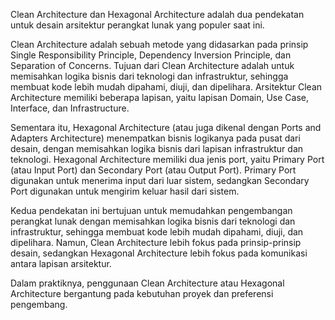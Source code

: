 Clean Architecture dan Hexagonal Architecture adalah dua pendekatan untuk desain arsitektur perangkat lunak yang populer saat ini.

Clean Architecture adalah sebuah metode yang didasarkan pada prinsip Single Responsibility Principle, Dependency Inversion Principle, dan Separation of Concerns. Tujuan dari Clean Architecture adalah untuk memisahkan logika bisnis dari teknologi dan infrastruktur, sehingga membuat kode lebih mudah dipahami, diuji, dan dipelihara. Arsitektur Clean Architecture memiliki beberapa lapisan, yaitu lapisan Domain, Use Case, Interface, dan Infrastructure.

Sementara itu, Hexagonal Architecture (atau juga dikenal dengan Ports and Adapters Architecture) menempatkan bisnis logikanya pada pusat dari desain, dengan memisahkan logika bisnis dari lapisan infrastruktur dan teknologi. Hexagonal Architecture memiliki dua jenis port, yaitu Primary Port (atau Input Port) dan Secondary Port (atau Output Port). Primary Port digunakan untuk menerima input dari luar sistem, sedangkan Secondary Port digunakan untuk mengirim keluar hasil dari sistem.

Kedua pendekatan ini bertujuan untuk memudahkan pengembangan perangkat lunak dengan memisahkan logika bisnis dari teknologi dan infrastruktur, sehingga membuat kode lebih mudah dipahami, diuji, dan dipelihara. Namun, Clean Architecture lebih fokus pada prinsip-prinsip desain, sedangkan Hexagonal Architecture lebih fokus pada komunikasi antara lapisan arsitektur.

Dalam praktiknya, penggunaan Clean Architecture atau Hexagonal Architecture bergantung pada kebutuhan proyek dan preferensi pengembang.